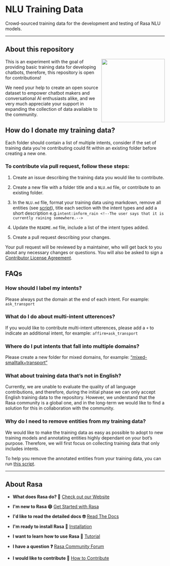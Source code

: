 # NLU Training Data
Crowd-sourced training data for the development and testing of Rasa NLU models. 

----

## About this repository 

<img align="right" height="200" src="https://i.imgur.com/YR7ziAx.png">

This is an experiment with the goal of providing basic training data for developing chatbots, therefore, this repository is open for contributions!

We need your help to create an open source dataset to empower chatbot makers and conversational AI enthusiasts alike, and we very much appreciate your support in expanding the collection of data available to the community.

## How do I donate my training data?

Each folder should contain a list of multiple intents, consider if the set of training data you're contributing could fit within an existing folder before creating a new one.

### To contribute via pull request, follow these steps:

1. Create an issue describing the training data you would like to contribute. 

2. Create a new file with a folder title and a `NLU.md` file, or contribute to an existing folder.  

3. In the `NLU.md` file, format your training data using markdown, remove all entities (see [script](https://github.com/RasaHQ/NLU-training-data/tree/master/how-to-remove-entities)), title each section with the intent types and add a short description e.g.`intent:inform_rain <!--The user says that it is currently raining somewhere.-->` 

4. Update the `README.md` file, include a list of the intent types added. 

5. Create a pull request describing your changes. 

Your pull request will be reviewed by a maintainer, who will get back to you about any necessary changes or questions. You will also be asked to sign a [Contributor License Agreement](https://cla-assistant.io/RasaHQ/rasa).

## FAQs

### How should I label my intents?

Please always put the domain at the end of each intent. For example: `ask_transport`

### What do I do about multi-intent utterences? 

If you would like to contribute multi-intent utterences, please add a `+` to indicate an additional intent, for example: `affirm+ask_transport`

### Where do I put intents that fall into multiple domains?

Please create a new folder for mixed domains, for example: [“mixed-smalltalk+transport”](https://github.com/RasaHQ/NLU-training-data/tree/master/mixed-smalltalk+transport)

### What about training data that’s not in English? 

Currently, we are unable to evaluate the quality of all language contributions, and therefore, during the initial phase we can only accept English training data to the repository.
However, we understand that the Rasa community is a global one, and in the long-term we would like to find a solution for this in collaboration with the community. 

### Why do I need to remove entities from my training data? 

We would like to make the training data as easy as possible to adopt to new training models and annotating entities highly dependant on your bot’s purpose. Therefore, we will first focus on collecting training data that only includes intents.

To help you remove the annotated entities from your training data, you can run [this script](https://github.com/RasaHQ/NLU-training-data/blob/master/entity-removal-script). 

---  

## About Rasa

- **What does Rasa do? 🤔**
  [Check out our Website](https://rasa.com/)

- **I'm new to Rasa 😄**
  [Get Started with Rasa](https://rasa.com/docs/getting-started/)

- **I'd like to read the detailed docs 🤓**
  [Read The Docs](https://rasa.com/docs/)

- **I'm ready to install Rasa 🚀**
  [Installation](https://rasa.com/docs/rasa/user-guide/installation/)

- **I want to learn how to use Rasa 🚀**
  [Tutorial](https://rasa.com/docs/rasa/user-guide/rasa-tutorial/)

- **I have a question ❓**
  [Rasa Community Forum](https://forum.rasa.com/)

- **I would like to contribute 🤗**
  [How to Contribute](#how-to-contribute)
